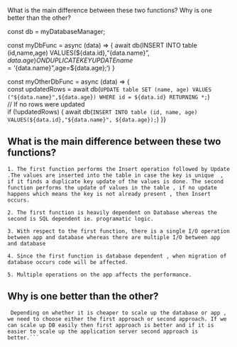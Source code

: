 What is the main difference between these two functions? 
Why is one better than the other?

const db = myDatabaseManager;

const myDbFunc = async (data) => {
    await db(INSERT INTO table (id,name,age) 
    VALUES(${data.id},“{data.name}”, ${data.age}) 
    ON DUPLICATE KEY UPDATE name =‘${data.name}”,age=${data.age};‘)
    }
    
const myOtherDbFunc = async (data) => {    
    const updatedRows = await db(`UPDATE table SET (name, age) VALUES ("${data.name}",${data.age}) WHERE id = ${data.id} RETURNING *;`)    
    // If no rows were updated    
    if (!updatedRows) {
        await db(`INSERT INTO table (id, name, age) VALUES(${data.id},"${data.name}", ${data.age});`)
    }}


   ##  What is the main difference between these two functions?

     

    1. The first function performs the Insert operation followed by Update .The values are inserted into the table in case the key is unique  , if it finds a duplicate key update of the values is done. The second function performs the update of values in the table , if no update happens which means the key is not already present , then Insert occurs.
    
    2. The first function is heavily dependent on Database whereas the second is SQL dependent ie. programatic logic.
    
    3. With respect to the first function, there is a single I/O operation between app and database whereas there are multiple I/O between app and database
    
    4. Since the first function is database dependent , when migration of database occurs code will be affected.
    
    5. Multiple operations on the app affects the performance.


   ## Why is one better than the other?
``` I have listed pros and cons of both the approaches.
 Depending on whether it is cheaper to scale up the database or app , we need to choose either the first approach or second approach. If we can scale up DB easily then first approach is better and if it is easier to scale up the application server second approach is better.```

